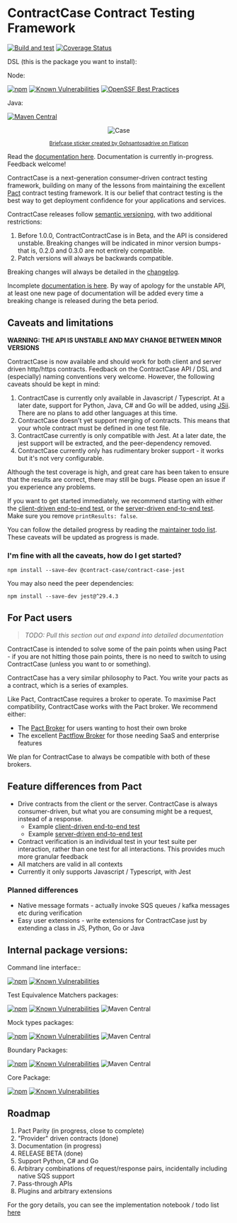 # ContractCase Contract Testing Framework

[![Build and test](https://github.com/case-contract-testing/case/actions/workflows/build-and-test.yml/badge.svg?branch=main)](https://github.com/case-contract-testing/case/actions/workflows/build-and-test.yml)
[![Coverage Status](https://coveralls.io/repos/github/case-contract-testing/contract-case/badge.svg?branch=main)](https://coveralls.io/github/case-contract-testing/contract-case?branch=main)

DSL (this is the package you want to install):

Node:

[![npm](https://img.shields.io/npm/v/@contract-case/contract-case-jest.svg)](https://www.npmjs.com/package/@contract-case/contract-case-jest)
[![Known Vulnerabilities](https://snyk.io/test/github/case-contract-testing/contract-case/badge.svg?targetFile=package.json)](https://snyk.io/test/github/case-contract-testing/contract-case/?targetFile=package.json)
[![OpenSSF Best Practices](https://www.bestpractices.dev/projects/9094/badge)](https://www.bestpractices.dev/projects/9094)

Java:

[![Maven Central](https://img.shields.io/maven-central/v/io.contract-testing.contractcase/contract-case?label=contract-case%3A%20maven)](https://central.sonatype.com/artifact/io.contract-testing.contractcase/contract-case)

<span align="center">

![Case](https://github.com/case-contract-testing/contract-case/raw/main/docs/suitcase.png)

<sub>[Briefcase sticker created by Gohsantosadrive on Flaticon](https://www.flaticon.com/free-stickers/law)</sub>

</span>

Read the [documentation here](https://case.contract-testing.io/docs/intro/). Documentation is currently in-progress. Feedback welcome!

ContractCase is a next-generation consumer-driven contract testing framework, building
on many of the lessons from maintaining the excellent [Pact](pact.io) contract testing
framework. It is our belief that contract testing is the best way to get
deployment confidence for your applications and services.

ContractCase releases follow [semantic versioning](https://semver.org/), with two additional restrictions:

1. Before 1.0.0, ContractContractCase is in Beta, and the API is considered unstable. Breaking changes will be indicated in minor
   version bumps- that is, 0.2.0 and 0.3.0 are not entirely compatible.
2. Patch versions will always be backwards compatible.

Breaking changes will always be detailed in the [changelog](./CHANGELOG.md).

Incomplete [documentation is here](https://case.contract-testing.io/docs/intro/). By way of apology for the unstable API, at least one new page of documentation will be added every time a breaking change is released during the beta period.

## Caveats and limitations

**WARNING: THE API IS UNSTABLE AND MAY CHANGE BETWEEN MINOR VERSIONS**

ContractCase is now available and should work for both client and server driven http/https
contracts. Feedback on the ContractCase API / DSL and (especially) naming
conventions very welcome. However, the following caveats should be kept in mind:

1. ContractCase is currently only available in Javascript / Typescript. At a later date, support for Python, Java, C# and Go will be added, using [JSii](https://aws.github.io/jsii/). There are no plans to add other languages at this time.
1. ContractCase doesn't yet support merging of contracts. This means that your whole contract must be defined in one test file.
1. ContractCase currently is only compatible with Jest. At a later date, the jest support will be extracted, and the peer-dependency removed.
1. ContractCase currently only has rudimentary broker support - it works but it's not very configurable.

Although the test coverage is high, and great care has been taken to ensure that the results are correct, there may still be bugs. Please open an issue if you experience any problems.

If you want to get started immediately, we recommend starting with either the [client-driven end-to-end test](src/index.http.requestingCDC.spec.ts), or the [server-driven end-to-end test](src/index.http.respondingPDC.spec.ts). Make sure you remove `printResults: false`.

You can follow the detailed progress by reading the [maintainer todo list](./docs/maintainers/todo.md). These caveats will be updated as progress is made.

### I'm fine with all the caveats, how do I get started?

```
npm install --save-dev @contract-case/contract-case-jest
```

You may also need the peer dependencies:

```
npm install --save-dev jest@^29.4.3
```

## For Pact users

> _TODO: Pull this section out and expand into detailed documentation_

ContractCase is intended to solve some of the pain points when using Pact - if
you are not hitting those pain points, there is no need to switch to using ContractCase (unless
you want to or something).

ContractCase has a very similar philosophy to Pact. You write your pacts as a contract, which is a series of examples.

Like Pact, ContractCase requires a broker to operate. To maximise Pact compatibility, ContractCase works with the Pact broker. We
recommend either:

- The [Pact Broker](https://github.com/pact-foundation/pact_broker) for users wanting to host their own broke
- The excellent [Pactflow Broker](https://pactflow.io) for those needing SaaS and enterprise features

We plan for ContractCase to always be compatible with both of these brokers.

## Feature differences from Pact

- Drive contracts from the client or the server. ContractCase is always consumer-driven, but what you are consuming might be a request, instead of a response.
  - Example [client-driven end-to-end test](src/index.http.requestingCDC.spec.ts)
  - Example [server-driven end-to-end test](src/index.http.respondingPDC.spec.ts)
- Contract verification is an individual test in your test suite per interaction, rather than one test for all interactions. This provides much more granular feedback
- All matchers are valid in all contexts
- Currently it only supports Javascript / Typescript, with Jest

### Planned differences

- Native message formats - actually invoke SQS queues / kafka messages etc during verification
- Easy user extensions - write extensions for ContractCase just by extending a class in JS, Python, Go or Java

## Internal package versions:

Command line interface::

[![npm](https://img.shields.io/npm/v/@contract-case/cli.svg?label=cli%3A%20npm)](https://www.npmjs.com/package/@contract-case/cli)
[![Known Vulnerabilities](https://snyk.io/test/github/case-contract-testing/contract-case/badge.svg?targetFile=packages/contract-case-cli/package.json)](https://snyk.io/test/github/case-contract-testing/contract-case/?targetFile=packages/contract-case-cli/package.json)

Test Equivalence Matchers packages:

[![npm](https://img.shields.io/npm/v/@contract-case/test-equivalence-matchers.svg?label=test-equivalence-matchers%3A%20npm)](https://www.npmjs.com/package/@contract-case/test-equivalence-matchers)
[![Known Vulnerabilities](https://snyk.io/test/github/case-contract-testing/contract-case/badge.svg?targetFile=packages/test-equivalence-matchers/package.json)](https://snyk.io/test/github/case-contract-testing/contract-case/?targetFile=packages/test-equivalence-matchers/package.json)
![Maven Central](https://img.shields.io/maven-central/v/io.contract-testing.contractcase/test-equivalence-matchers?label=test-equivalence-matchers%3A%20maven)

Mock types packages:

[![npm](https://img.shields.io/npm/v/@contract-case/case-example-mock-types.svg?label=case-example-mock-types%3A%20npm)](https://www.npmjs.com/package/@contract-case/case-example-mock-types)
[![Known Vulnerabilities](https://snyk.io/test/github/case-contract-testing/contract-case/badge.svg?targetFile=packages/case-example-mock-types/package.json)](https://snyk.io/test/github/case-contract-testing/contract-case/?targetFile=packages/case-example-mock-types/package.json)
![Maven Central](https://img.shields.io/maven-central/v/io.contract-testing.contractcase/case_example_mock_types?label=case_example_mock_types%3A%20maven)

Boundary Packages:

[![npm](https://img.shields.io/npm/v/@contract-case/case-boundary.svg?label=case-boundary%3A%20npm)](https://www.npmjs.com/package/@contract-case/case-boundary)
[![Known Vulnerabilities](https://snyk.io/test/github/case-contract-testing/contract-case/badge.svg?targetFile=packages/case-boundary/package.json)](https://snyk.io/test/github/case-contract-testing/contract-case?targetFile=packages/case-boundary/package.json)
![Maven Central](https://img.shields.io/maven-central/v/io.contract-testing.contractcase/case_boundary?label=case_boundary%3A%20maven)

Core Package:

[![npm](https://img.shields.io/npm/v/@contract-case/case-core.svg)](https://www.npmjs.com/package/@contract-case/case-core)
[![Known Vulnerabilities](https://snyk.io/test/github/case-contract-testing/contract-case/badge.svg?targetFile=packages/case-core/package.json)](https://snyk.io/test/github/case-contract-testing/contract-case/?targetFile=packages/case-core/package.json)

## Roadmap

1. Pact Parity (in progress, close to complete)
2. "Provider" driven contracts (done)
3. Documentation (in progress)
4. RELEASE BETA (done)
5. Support Python, C# and Go
6. Arbitrary combinations of request/response pairs, incidentally including native SQS support
7. Pass-through APIs
8. Plugins and arbitrary extensions

For the gory details, you can see the implementation notebook / todo list [here](docs/maintainers/todo.md)

<!--- cspell:dictionaries !html --->
